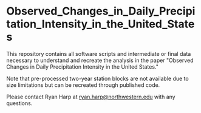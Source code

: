 # Observed_Changes_in_Daily_Precipitation_Intensity_in_the_United_States
This repository contains all software scripts and intermediate or final data necessary to understand and recreate the analysis in the paper "Observed Changes in Daily Precipitation Intensity in the United States."

Note that pre-processed two-year station blocks are not available due to size limitations but can be recreated through published code.

Please contact Ryan Harp at ryan.harp@northwestern.edu with any questions.

